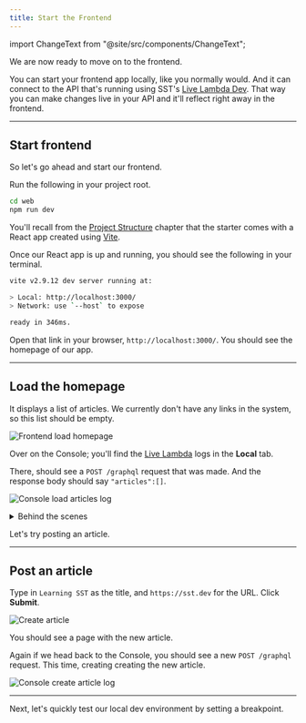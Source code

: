 ```yaml
---
title: Start the Frontend
---
```


import ChangeText from "@site/src/components/ChangeText";

We are now ready to move on to the frontend.

You can start your frontend app locally, like you normally would. And it can connect to the API that's running using SST's [Live Lambda Dev](../live-lambda-development.md). That way you can make changes live in your API and it'll reflect right away in the frontend.

---

## Start frontend

So let's go ahead and start our frontend.

<ChangeText>

Run the following in your project root.

</ChangeText>

```bash
cd web
npm run dev
```

You'll recall from the [Project Structure](project-structure.md#web) chapter that the starter comes with a React app created using [Vite](https://vitejs.dev/).

Once our React app is up and running, you should see the following in your terminal.

```bash
vite v2.9.12 dev server running at:

> Local: http://localhost:3000/
> Network: use `--host` to expose

ready in 346ms.
```

Open that link in your browser, `http://localhost:3000/`. You should see the homepage of our app.

---

## Load the homepage

It displays a list of articles. We currently don't have any links in the system, so this list should be empty.

![Frontend load homepage](/img/start-frontend/load-homepage.png)

Over on the Console; you'll find the [Live Lambda](../live-lambda-development.md) logs in the **Local** tab.

There, should see a `POST /graphql` request that was made. And the response body should say `"articles":[]`.

![Console load articles log](/img/start-frontend/console-load-articles-log.png)

<details>
<summary>Behind the scenes</summary>

This seemingly simple workflow deserves a quick _behind the scenes_ look. Here's what's happening:

1. Your frontend is running locally.
2. It makes a request to a GraphQL endpoint that's running in AWS.
3. That invokes a Lambda function in AWS.
4. The Lambda function request is then proxied to your local machine.
5. The local version of that function is run.
6. It makes a query to an RDS Postgres database that's in AWS.
7. The logs for the function execution are displayed in the Console.
8. The results of that execution are sent back to AWS.
9. Your frontend then renders those results.

Note that everything here happens in real-time. There's no polling or syncing!

</details>

Let's try posting an article.

---

## Post an article

Type in `Learning SST` as the title, and `https://sst.dev` for the URL. Click **Submit**.

![Create article](/img/start-frontend/create-article.png)

You should see a page with the new article.

Again if we head back to the Console, you should see a new `POST /graphql` request. This time, creating creating the new article.

![Console create article log](/img/start-frontend/console-create-article-log.png)

---

Next, let's quickly test our local dev environment by setting a breakpoint.
